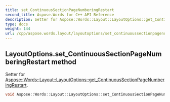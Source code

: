 ```yaml
---
title: set_ContinuousSectionPageNumberingRestart
second_title: Aspose.Words for C++ API Reference
description: Setter for Aspose::Words::Layout::LayoutOptions::get_ContinuousSectionPageNumberingRestart. 
type: docs
weight: 144
url: /cpp/aspose.words.layout/layoutoptions/set_continuoussectionpagenumberingrestart/
---
```

## LayoutOptions.set_ContinuousSectionPageNumberingRestart method


Setter for [Aspose::Words::Layout::LayoutOptions::get_ContinuousSectionPageNumberingRestart](../get_continuoussectionpagenumberingrestart/).

```cpp
void Aspose::Words::Layout::LayoutOptions::set_ContinuousSectionPageNumberingRestart(Aspose::Words::Layout::ContinuousSectionRestart value)
```

